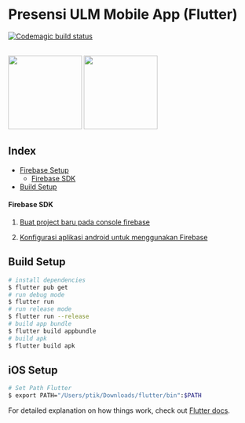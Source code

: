 
# Presensi ULM Mobile App (Flutter)

[![Codemagic build status](https://api.codemagic.io/apps/5f3bab9add10563324d17fbd/5f3bab9add10563324d17fbc/status_badge.svg)](https://codemagic.io/app/607f9a68f83ae43e58ed587c/build/620de6a2b90d559fa87599e7)
</br></br>

<a href='https://apps.apple.com/id/app/presensi-ulm/id1531042438' target='_blank'><img src='https://user-images.githubusercontent.com/26994065/96281189-32e8dc80-1003-11eb-94af-b0cfb12da92d.png' width='150px'></a> <a href='https://play.google.com/store/apps/details?id=com.absen_online&hl=en&gl=US' target='_blank'><img src='https://user-images.githubusercontent.com/26994065/96281556-b0145180-1003-11eb-812b-c513928b90df.png' width='150px'></a>

## Index

- [Firebase Setup](#firebase-setup)
	- [Firebase SDK](#firebase-sdk)
- [Build Setup](#build-setup)

  
#### Firebase SDK

1. [Buat project baru pada console firebase](https://firebase.google.com/docs/flutter/setup#create_firebase_project)

2. [Konfigurasi aplikasi android untuk menggunakan Firebase](https://firebase.google.com/docs/flutter/setup#configure_an_android_app)



## Build Setup
``` bash
# install dependencies
$ flutter pub get
# run debug mode
$ flutter run
# run release mode
$ flutter run --release
# build app bundle
$ flutter build appbundle
# build apk
$ flutter build apk
```

## iOS Setup
``` bash
# Set Path Flutter
$ export PATH="/Users/ptik/Downloads/flutter/bin":$PATH
```


For detailed explanation on how things work, check out [Flutter docs](https://flutter.dev/docs).

